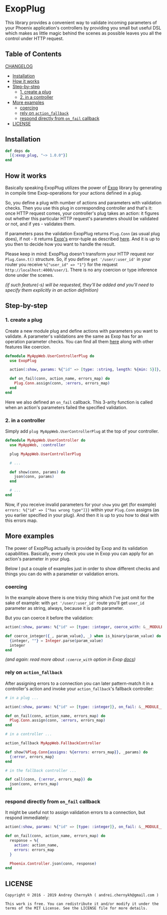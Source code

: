 # ExopPlug

This library provides a convenient way to validate incoming parameters
of your Phoenix application's controllers by providing you small but useful DSL
which makes as little magic behind the scenes as possible leaves you all the control
under HTTP request.

## Table of Contents

[CHANGELOG](https://github.com/madeinussr/exop_plug/blob/master/CHANGELOG.md)

- [Installation](#installation)
- [How it works](#how-it-works)
- [Step-by-step](#step-by-step)
  - [1. create a plug](#1-create-a-plug)
  - [2. in a controller](#2-in-a-controller)
- [More examples](#more-examples)
  - [coercing](#coercing)
  - [rely on `action_fallback`](#rely-on-action_fallback)
  - [respond directly from `on_fail` callback](#respond-directly-from-on_fail-callback)
- [LICENSE](#license)

## Installation

```elixir
def deps do
  [{:exop_plug, "~> 1.0.0"}]
end
```

## How it works

Basically speaking ExopPlug utilizes the power of [Exop](https://github.com/madeinussr/exop) library
by generating in compile time Exop-operations for your actions defined in a plug.

So, you define a plug with number of actions and parameters with validation checks.
Then you use this plug in corresponding controller and that's it: once HTTP request comes,
your controller's plug takes an action: it figures out whether this particular HTTP request's
parameters should be validated or not, and if yes - validates them.

If parameters pass the validation ExopPlug returns `Plug.Conn` (as usual plug does),
if not - it returns [Exop's](https://github.com/madeinussr/exop) error-tuple as described
[here](https://github.com/madeinussr/exop#operation-results). And it is up to you then to decide
how you want to handle the result.

Please keep in mind: ExopPlug doesn't transform your HTTP request nor `Plug.Conn.t()` structure.
So, if you define `get '/user/:user_id'` in your router you receive `%{"user_id" => "1"}` for
the request `http://localhost:4000/user/1`. There is no any coercion or type inference done
under the scenes.

_(if such feature(-s) will be requested, they'll be added and you'll need to specify them
explicitly in an action definition)_

## Step-by-step

### 1. create a plug

Create a new module plug and define actions with parameters you want to validate.
A parameter's validations are the same as Exop has for an operation parameter checks.
You can find all them [here](https://github.com/madeinussr/exop#parameter-checks)
along with other features like coercion.

```elixir
defmodule MyAppWeb.UserControllerPlug do
  use ExopPlug

  action(:show, params: %{"id" => [type: :string, length: %{min: 5}]}, on_fail: &__MODULE__.on_fail/3)

  def on_fail(conn, action_name, errors_map) do
    Plug.Conn.assign(conn, :errors, errors_map)
  end
end
```

Here we also defined an `on_fail` callback. This 3-arity function is called when an action's parameters
failed the specified validation.

### 2. in a controller

Simply add `plug MyAppWeb.UserControllerPlug` at the top of your controller.

```elixir
defmodule MyAppWeb.UserController do
  use MyAppWeb, :controller

  plug MyAppWeb.UserControllerPlug

  # ...

  def show(conn, params) do
    json(conn, params)
  end

  # ...
end
```

Now, if you receive invalid parameters for your `show` you get (for example)
`errors: %{"id" => ["has wrong type"]}}` within your `Plug.Conn` assigns
(as you earlier specified in your plug). And then it is up to you how to deal with this errors map.

## More examples

The power of ExopPlug actually is provided by Exop and its validation capabilities.
Basically, every check you use in Exop you can apply for an action's parameter in your plug.

Below I put a couple of examples just in order to show different checks and things you can do with
a parameter or validation errors.


### coercing

In the example above there is one tricky thing which I've just omit for the sake of example:
with `get '/user/:user_id'` route you'll get `user_id` parameter as string, always, because it is
path parameter.

But you can coerce it before the validation:

```elixir
action(:show, params: %{"id" => [type: :integer, coerce_with: &__MODULE__.coerce_integer/2]})

def coerce_integer({_, param_value}, _) when is_binary(param_value) do
  {integer, ""} = Integer.parse(param_value)
  integer
end
```

_(and again: read more about `:coerce_with` option in Exop [docs](https://github.com/madeinussr/exop))_

### rely on `action_fallback`

After assigning errors to a connection you can later pattern-match it in a controller's action
and invoke your `action_fallback`'s fallback controller:

```elixir
# in a plug ...

action(:show, params: %{"id" => [type: :integer]}, on_fail: &__MODULE__.on_fail/3)

def on_fail(conn, action_name, errors_map) do
  Plug.Conn.assign(conn, :errors, errors_map)
end

# in a controller ...

action_fallback MyAppWeb.FallbackController

def show(%Plug.Conn{assigns: %{errors: errors_map}}, _params) do
  {:error, errors_map}
end

# in the fallback controller ...

def call(conn, {:error, errors_map}) do
  json(conn, errors_map)
end
```

### respond directly from `on_fail` callback

It might be useful not to assign validation errors to a connection, but respond immediately:

```elixir
action(:show, params: %{"id" => [type: :integer]}, on_fail: &__MODULE__.on_fail/3)

def on_fail(conn, action_name, errors_map) do
  response = %{
    action: action_name,
    errors: errors_map
  }

  Phoenix.Controller.json(conn, response)
end
```

## LICENSE

    Copyright © 2016 - 2019 Andrey Chernykh ( andrei.chernykh@gmail.com )

    This work is free. You can redistribute it and/or modify it under the
    terms of the MIT License. See the LICENSE file for more details.
